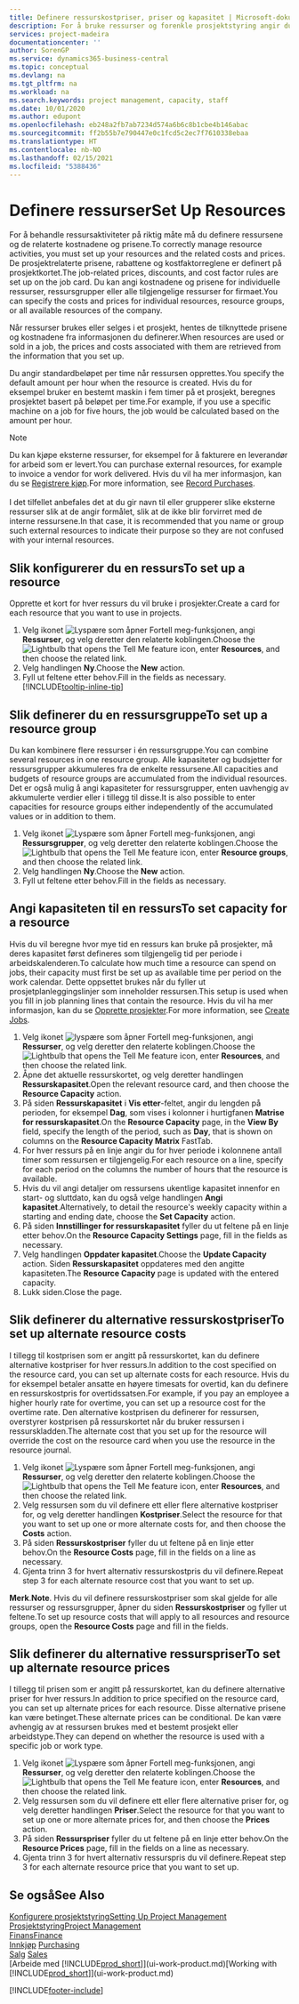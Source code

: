 ```yaml
---
title: Definere ressurskostpriser, priser og kapasitet | Microsoft-dokumentasjon
description: For å bruke ressurser og forenkle prosjektstyring angir du kostnadene og prisene for individuelle ressurser eller ressursgrupper, og angir ressurskapasiteten.
services: project-madeira
documentationcenter: ''
author: SorenGP
ms.service: dynamics365-business-central
ms.topic: conceptual
ms.devlang: na
ms.tgt_pltfrm: na
ms.workload: na
ms.search.keywords: project management, capacity, staff
ms.date: 10/01/2020
ms.author: edupont
ms.openlocfilehash: eb248a2fb7ab7234d574a6b6c8b1cbe4b146abac
ms.sourcegitcommit: ff2b55b7e790447e0c1fcd5c2ec7f7610338ebaa
ms.translationtype: HT
ms.contentlocale: nb-NO
ms.lasthandoff: 02/15/2021
ms.locfileid: "5388436"
---
```

# <a name="set-up-resources"></a><span data-ttu-id="0a20d-103">Definere ressurser</span><span class="sxs-lookup"><span data-stu-id="0a20d-103">Set Up Resources</span></span>
<span data-ttu-id="0a20d-104">For å behandle ressursaktiviteter på riktig måte må du definere ressursene og de relaterte kostnadene og prisene.</span><span class="sxs-lookup"><span data-stu-id="0a20d-104">To correctly manage resource activities, you must set up your resources and the related costs and prices.</span></span> <span data-ttu-id="0a20d-105">De prosjektrelaterte prisene, rabattene og kostfaktorreglene er definert på prosjektkortet.</span><span class="sxs-lookup"><span data-stu-id="0a20d-105">The job-related prices, discounts, and cost factor rules are set up on the job card.</span></span> <span data-ttu-id="0a20d-106">Du kan angi kostnadene og prisene for individuelle ressurser, ressursgrupper eller alle tilgjengelige ressurser for firmaet.</span><span class="sxs-lookup"><span data-stu-id="0a20d-106">You can specify the costs and prices for individual resources, resource groups, or all available resources of the company.</span></span>

<span data-ttu-id="0a20d-107">Når ressurser brukes eller selges i et prosjekt, hentes de tilknyttede prisene og kostnadene fra informasjonen du definerer.</span><span class="sxs-lookup"><span data-stu-id="0a20d-107">When resources are used or sold in a job, the prices and costs associated with them are retrieved from the information that you set up.</span></span>

<span data-ttu-id="0a20d-108">Du angir standardbeløpet per time når ressursen opprettes.</span><span class="sxs-lookup"><span data-stu-id="0a20d-108">You specify the default amount per hour when the resource is created.</span></span> <span data-ttu-id="0a20d-109">Hvis du for eksempel bruker en bestemt maskin i fem timer på et prosjekt, beregnes prosjektet basert på beløpet per time.</span><span class="sxs-lookup"><span data-stu-id="0a20d-109">For example, if you use a specific machine on a job for five hours, the job would be calculated based on the amount per hour.</span></span>

> [!NOTE]
> <span data-ttu-id="0a20d-110">Du kan kjøpe eksterne ressurser, for eksempel for å fakturere en leverandør for arbeid som er levert.</span><span class="sxs-lookup"><span data-stu-id="0a20d-110">You can purchase external resources, for example to invoice a vendor for work delivered.</span></span> <span data-ttu-id="0a20d-111">Hvis du vil ha mer informasjon, kan du se [Registrere kjøp](purchasing-how-record-purchases.md).</span><span class="sxs-lookup"><span data-stu-id="0a20d-111">For more information, see [Record Purchases](purchasing-how-record-purchases.md).</span></span><br /><br />
> <span data-ttu-id="0a20d-112">I det tilfellet anbefales det at du gir navn til eller grupperer slike eksterne ressurser slik at de angir formålet, slik at de ikke blir forvirret med de interne ressursene.</span><span class="sxs-lookup"><span data-stu-id="0a20d-112">In that case, it is recommended that you name or group such external resources to indicate their purpose so they are not confused with your internal resources.</span></span>

## <a name="to-set-up-a-resource"></a><span data-ttu-id="0a20d-113">Slik konfigurerer du en ressurs</span><span class="sxs-lookup"><span data-stu-id="0a20d-113">To set up a resource</span></span>
<span data-ttu-id="0a20d-114">Opprette et kort for hver ressurs du vil bruke i prosjekter.</span><span class="sxs-lookup"><span data-stu-id="0a20d-114">Create a card for each resource that you want to use in projects.</span></span>

1. <span data-ttu-id="0a20d-115">Velg ikonet ![Lyspære som åpner Fortell meg-funksjonen](media/ui-search/search_small.png "Fortell hva du vil gjøre"), angi **Ressurser**, og velg deretter den relaterte koblingen.</span><span class="sxs-lookup"><span data-stu-id="0a20d-115">Choose the ![Lightbulb that opens the Tell Me feature](media/ui-search/search_small.png "Tell me what you want to do") icon, enter **Resources**, and then choose the related link.</span></span>
2. <span data-ttu-id="0a20d-116">Velg handlingen **Ny**.</span><span class="sxs-lookup"><span data-stu-id="0a20d-116">Choose the **New** action.</span></span>
3. <span data-ttu-id="0a20d-117">Fyll ut feltene etter behov.</span><span class="sxs-lookup"><span data-stu-id="0a20d-117">Fill in the fields as necessary.</span></span> [!INCLUDE[tooltip-inline-tip](includes/tooltip-inline-tip_md.md)]  

## <a name="to-set-up-a-resource-group"></a><span data-ttu-id="0a20d-118">Slik definerer du en ressursgruppe</span><span class="sxs-lookup"><span data-stu-id="0a20d-118">To set up a resource group</span></span>
<span data-ttu-id="0a20d-119">Du kan kombinere flere ressurser i én ressursgruppe.</span><span class="sxs-lookup"><span data-stu-id="0a20d-119">You can combine several resources in one resource group.</span></span> <span data-ttu-id="0a20d-120">Alle kapasiteter og budsjetter for ressursgrupper akkumuleres fra de enkelte ressursene.</span><span class="sxs-lookup"><span data-stu-id="0a20d-120">All capacities and budgets of resource groups are accumulated from the individual resources.</span></span> <span data-ttu-id="0a20d-121">Det er også mulig å angi kapasiteter for ressursgrupper, enten uavhengig av akkumulerte verdier eller i tillegg til disse.</span><span class="sxs-lookup"><span data-stu-id="0a20d-121">It is also possible to enter capacities for resource groups either independently of the accumulated values or in addition to them.</span></span>

1. <span data-ttu-id="0a20d-122">Velg ikonet ![Lyspære som åpner Fortell meg-funksjonen](media/ui-search/search_small.png "Fortell hva du vil gjøre"), angi **Ressursgrupper**, og velg deretter den relaterte koblingen.</span><span class="sxs-lookup"><span data-stu-id="0a20d-122">Choose the ![Lightbulb that opens the Tell Me feature](media/ui-search/search_small.png "Tell me what you want to do") icon, enter **Resource groups**, and then choose the related link.</span></span>
2. <span data-ttu-id="0a20d-123">Velg handlingen **Ny**.</span><span class="sxs-lookup"><span data-stu-id="0a20d-123">Choose the **New** action.</span></span>
3. <span data-ttu-id="0a20d-124">Fyll ut feltene etter behov.</span><span class="sxs-lookup"><span data-stu-id="0a20d-124">Fill in the fields as necessary.</span></span>

## <a name="to-set-capacity-for-a-resource"></a><span data-ttu-id="0a20d-125">Angi kapasiteten til en ressurs</span><span class="sxs-lookup"><span data-stu-id="0a20d-125">To set capacity for a resource</span></span>
<span data-ttu-id="0a20d-126">Hvis du vil beregne hvor mye tid en ressurs kan bruke på prosjekter, må deres kapasitet først defineres som tilgjengelig tid per periode i arbeidskalenderen.</span><span class="sxs-lookup"><span data-stu-id="0a20d-126">To calculate how much time a resource can spend on jobs, their capacity must first be set up as available time per period on the work calendar.</span></span> <span data-ttu-id="0a20d-127">Dette oppsettet brukes når du fyller ut prosjetplanleggingslinjer som inneholder ressursen.</span><span class="sxs-lookup"><span data-stu-id="0a20d-127">This setup is used when you fill in job planning lines that contain the resource.</span></span> <span data-ttu-id="0a20d-128">Hvis du vil ha mer informasjon, kan du se [Opprette prosjekter](projects-how-create-jobs.md).</span><span class="sxs-lookup"><span data-stu-id="0a20d-128">For more information, see [Create Jobs](projects-how-create-jobs.md).</span></span>

1. <span data-ttu-id="0a20d-129">Velg ikonet ![lyspære som åpner Fortell meg-funksjonen](media/ui-search/search_small.png "Fortell hva du vil gjøre"), angi **Ressurser**, og velg deretter den relaterte koblingen.</span><span class="sxs-lookup"><span data-stu-id="0a20d-129">Choose the ![Lightbulb that opens the Tell Me feature](media/ui-search/search_small.png "Tell me what you want to do") icon, enter **Resources**, and then choose the related link.</span></span>
2. <span data-ttu-id="0a20d-130">Åpne det aktuelle ressurskortet, og velg deretter handlingen **Ressurskapasitet**.</span><span class="sxs-lookup"><span data-stu-id="0a20d-130">Open the relevant resource card, and then choose the **Resource Capacity** action.</span></span>
3. <span data-ttu-id="0a20d-131">På siden **Ressurskapasitet** i **Vis etter**-feltet, angir du lengden på perioden, for eksempel **Dag**, som vises i kolonner i hurtigfanen **Matrise for ressurskapasitet**.</span><span class="sxs-lookup"><span data-stu-id="0a20d-131">On the **Resource Capacity** page, in the **View By** field, specify the length of the period, such as **Day**, that is shown on columns on the **Resource Capacity Matrix** FastTab.</span></span>
4. <span data-ttu-id="0a20d-132">For hver ressurs på en linje angir du for hver periode i kolonnene antall timer som ressursen er tilgjengelig.</span><span class="sxs-lookup"><span data-stu-id="0a20d-132">For each resource on a line, specify for each period on the columns the number of hours that the resource is available.</span></span>
5. <span data-ttu-id="0a20d-133">Hvis du vil angi detaljer om ressursens ukentlige kapasitet innenfor en start- og sluttdato, kan du også velge handlingen **Angi kapasitet**.</span><span class="sxs-lookup"><span data-stu-id="0a20d-133">Alternatively, to detail the resource's weekly capacity within a starting and ending date, choose the **Set Capacity** action.</span></span>
6. <span data-ttu-id="0a20d-134">På siden **Innstillinger for ressurskapasitet** fyller du ut feltene på en linje etter behov.</span><span class="sxs-lookup"><span data-stu-id="0a20d-134">On the **Resource Capacity Settings** page, fill in the fields as necessary.</span></span>
7. <span data-ttu-id="0a20d-135">Velg handlingen **Oppdater kapasitet**.</span><span class="sxs-lookup"><span data-stu-id="0a20d-135">Choose the **Update Capacity** action.</span></span> <span data-ttu-id="0a20d-136">Siden **Ressurskapasitet** oppdateres med den angitte kapasiteten.</span><span class="sxs-lookup"><span data-stu-id="0a20d-136">The **Resource Capacity** page is updated with the entered capacity.</span></span>
8. <span data-ttu-id="0a20d-137">Lukk siden.</span><span class="sxs-lookup"><span data-stu-id="0a20d-137">Close the page.</span></span>

## <a name="to-set-up-alternate-resource-costs"></a><span data-ttu-id="0a20d-138">Slik definerer du alternative ressurskostpriser</span><span class="sxs-lookup"><span data-stu-id="0a20d-138">To set up alternate resource costs</span></span>
<span data-ttu-id="0a20d-139">I tillegg til kostprisen som er angitt på ressurskortet, kan du definere alternative kostpriser for hver ressurs.</span><span class="sxs-lookup"><span data-stu-id="0a20d-139">In addition to the cost specified on the resource card, you can set up alternate costs for each resource.</span></span> <span data-ttu-id="0a20d-140">Hvis du for eksempel betaler ansatte en høyere timesats for overtid, kan du definere en ressurskostpris for overtidssatsen.</span><span class="sxs-lookup"><span data-stu-id="0a20d-140">For example, if you pay an employee a higher hourly rate for overtime, you can set up a resource cost for the overtime rate.</span></span> <span data-ttu-id="0a20d-141">Den alternative kostprisen du definerer for ressursen, overstyrer kostprisen på ressurskortet når du bruker ressursen i ressurskladden.</span><span class="sxs-lookup"><span data-stu-id="0a20d-141">The alternate cost that you set up for the resource will override the cost on the resource card when you use the resource in the resource journal.</span></span>

1. <span data-ttu-id="0a20d-142">Velg ikonet ![Lyspære som åpner Fortell meg-funksjonen](media/ui-search/search_small.png "Fortell hva du vil gjøre"), angi **Ressurser**, og velg deretter den relaterte koblingen.</span><span class="sxs-lookup"><span data-stu-id="0a20d-142">Choose the ![Lightbulb that opens the Tell Me feature](media/ui-search/search_small.png "Tell me what you want to do") icon, enter **Resources**, and then choose the related link.</span></span>  
2. <span data-ttu-id="0a20d-143">Velg ressursen som du vil definere ett eller flere alternative kostpriser for, og velg deretter handlingen **Kostpriser**.</span><span class="sxs-lookup"><span data-stu-id="0a20d-143">Select the resource for that you want to set up one or more alternate costs for, and then choose the **Costs** action.</span></span>  
3. <span data-ttu-id="0a20d-144">På siden **Ressurskostpriser** fyller du ut feltene på en linje etter behov.</span><span class="sxs-lookup"><span data-stu-id="0a20d-144">On the **Resource Costs** page, fill in the fields on a line as necessary.</span></span>  
4. <span data-ttu-id="0a20d-145">Gjenta trinn 3 for hvert alternativ ressurskostpris du vil definere.</span><span class="sxs-lookup"><span data-stu-id="0a20d-145">Repeat step 3 for each alternate resource cost that you want to set up.</span></span>

<span data-ttu-id="0a20d-146">**Merk**.</span><span class="sxs-lookup"><span data-stu-id="0a20d-146">**Note**.</span></span> <span data-ttu-id="0a20d-147">Hvis du vil definere ressurskostpriser som skal gjelde for alle ressurser og ressursgrupper, åpner du siden **Ressurskostpriser** og fyller ut feltene.</span><span class="sxs-lookup"><span data-stu-id="0a20d-147">To set up resource costs that will apply to all resources and resource groups, open the **Resource Costs** page and fill in the fields.</span></span>

## <a name="to-set-up-alternate-resource-prices"></a><span data-ttu-id="0a20d-148">Slik definerer du alternative ressurspriser</span><span class="sxs-lookup"><span data-stu-id="0a20d-148">To set up alternate resource prices</span></span>
<span data-ttu-id="0a20d-149">I tillegg til prisen som er angitt på ressurskortet, kan du definere alternative priser for hver ressurs.</span><span class="sxs-lookup"><span data-stu-id="0a20d-149">In addition to price specified on the resource card, you can set up alternate prices for each resource.</span></span> <span data-ttu-id="0a20d-150">Disse alternative prisene kan være betinget.</span><span class="sxs-lookup"><span data-stu-id="0a20d-150">These alternate prices can be conditional.</span></span> <span data-ttu-id="0a20d-151">De kan være avhengig av at ressursen brukes med et bestemt prosjekt eller arbeidstype.</span><span class="sxs-lookup"><span data-stu-id="0a20d-151">They can depend on whether the resource is used with a specific job or work type.</span></span>

1. <span data-ttu-id="0a20d-152">Velg ikonet ![Lyspære som åpner Fortell meg-funksjonen](media/ui-search/search_small.png "Fortell hva du vil gjøre"), angi **Ressurser**, og velg deretter den relaterte koblingen.</span><span class="sxs-lookup"><span data-stu-id="0a20d-152">Choose the ![Lightbulb that opens the Tell Me feature](media/ui-search/search_small.png "Tell me what you want to do") icon, enter **Resources**, and then choose the related link.</span></span>
2. <span data-ttu-id="0a20d-153">Velg ressursen som du vil definere ett eller flere alternative priser for, og velg deretter handlingen **Priser**.</span><span class="sxs-lookup"><span data-stu-id="0a20d-153">Select the resource for that you want to set up one or more alternate prices for, and then choose the **Prices** action.</span></span>
3. <span data-ttu-id="0a20d-154">På siden **Ressurspriser** fyller du ut feltene på en linje etter behov.</span><span class="sxs-lookup"><span data-stu-id="0a20d-154">On the **Resource Prices** page, fill in the fields on a line as necessary.</span></span>
4. <span data-ttu-id="0a20d-155">Gjenta trinn 3 for hvert alternativ ressurspris du vil definere.</span><span class="sxs-lookup"><span data-stu-id="0a20d-155">Repeat step 3 for each alternate resource price that you want to set up.</span></span>

## <a name="see-also"></a><span data-ttu-id="0a20d-156">Se også</span><span class="sxs-lookup"><span data-stu-id="0a20d-156">See Also</span></span>
[<span data-ttu-id="0a20d-157">Konfigurere prosjektstyring</span><span class="sxs-lookup"><span data-stu-id="0a20d-157">Setting Up Project Management</span></span>](projects-setup-projects.md)  
[<span data-ttu-id="0a20d-158">Prosjektstyring</span><span class="sxs-lookup"><span data-stu-id="0a20d-158">Project Management</span></span>](projects-manage-projects.md)  
[<span data-ttu-id="0a20d-159">Finans</span><span class="sxs-lookup"><span data-stu-id="0a20d-159">Finance</span></span>](finance.md)  
<span data-ttu-id="0a20d-160">[Innkjøp](purchasing-manage-purchasing.md)       </span><span class="sxs-lookup"><span data-stu-id="0a20d-160">[Purchasing](purchasing-manage-purchasing.md)       </span></span>  
<span data-ttu-id="0a20d-161">[Salg](sales-manage-sales.md)    </span><span class="sxs-lookup"><span data-stu-id="0a20d-161">[Sales](sales-manage-sales.md)    </span></span>  
<span data-ttu-id="0a20d-162">[Arbeide med [!INCLUDE[prod_short](includes/prod_short.md)]](ui-work-product.md)</span><span class="sxs-lookup"><span data-stu-id="0a20d-162">[Working with [!INCLUDE[prod_short](includes/prod_short.md)]](ui-work-product.md)</span></span>  


[!INCLUDE[footer-include](includes/footer-banner.md)]